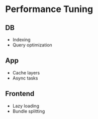 # Performance Tuning

## DB
- Indexing
- Query optimization

## App
- Cache layers
- Async tasks

## Frontend
- Lazy loading
- Bundle splitting
